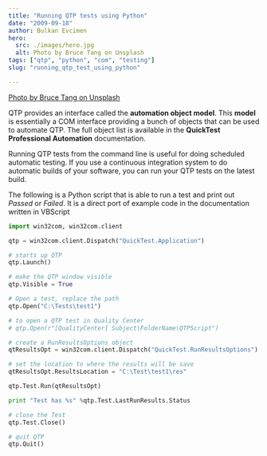```yaml
---
title: "Running QTP tests using Python"
date: "2009-09-18"
author: Bulkan Evcimen
hero: 
  src: ./images/hero.jpg
  alt: Photo by Bruce Tang on Unsplash
tags: ["qtp", "python", "com", "testing"]
slug: "running_qtp_test_using_python"

---
```


[Photo by Bruce Tang on Unsplash](https://unsplash.com/photos/bShLAcqIG2k)

QTP provides an interface called the **automation object model**. This **model** is essentially a COM interface providing a bunch of objects that can be used to automate QTP. The full object list is available in the **QuickTest Professional Automation** documentation.

Running QTP tests from the command line is useful for doing scheduled automatic testing. If you use a continuous integration system to do automatic builds of your software, you can run your QTP tests on the latest build.

The following is a Python script that is able to run a test and print out *Passed* or *Failed*.  It is a direct port of example code in the documentation written in VBScript

```python
import win32com, win32com.client

qtp = win32com.client.Dispatch("QuickTest.Application")

# starts up QTP
qtp.Launch() 

# make the QTP window visible
qtp.Visible = True

# Open a test, replace the path 
qtp.Open("C:\Tests\test1")

# to open a QTP test in Quality Center
# qtp.Open(r"[QualityCenter] Subject\FolderName\QTPScript")

# create a RunResultsOptions object
qtResultsOpt = win32com.client.Dispatch("QuickTest.RunResultsOptions")

# set the location to where the results will be save
qtResultsOpt.ResultsLocation = "C:\Test\test1\res"

qtp.Test.Run(qtResultsOpt)

print "Test has %s" %qtp.Test.LastRunResults.Status

# close the Test
qtp.Test.Close()

# quit QTP
qtp.Quit()
```
